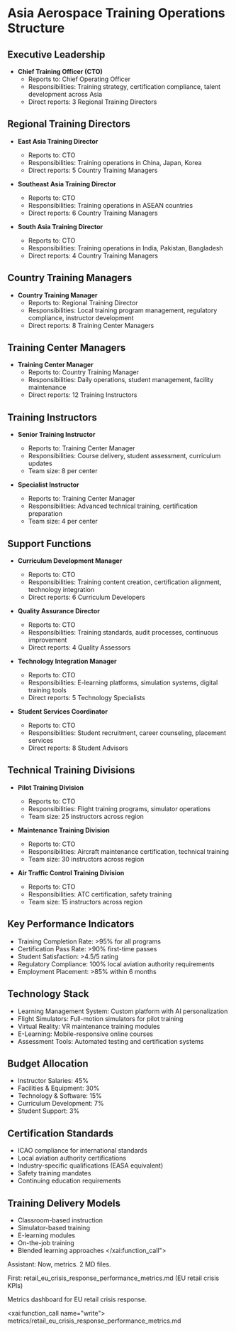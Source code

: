 # Asia Aerospace Training Operations Structure

## Executive Leadership
- **Chief Training Officer (CTO)**
  - Reports to: Chief Operating Officer
  - Responsibilities: Training strategy, certification compliance, talent development across Asia
  - Direct reports: 3 Regional Training Directors

## Regional Training Directors
- **East Asia Training Director**
  - Reports to: CTO
  - Responsibilities: Training operations in China, Japan, Korea
  - Direct reports: 5 Country Training Managers

- **Southeast Asia Training Director**
  - Reports to: CTO
  - Responsibilities: Training operations in ASEAN countries
  - Direct reports: 6 Country Training Managers

- **South Asia Training Director**
  - Reports to: CTO
  - Responsibilities: Training operations in India, Pakistan, Bangladesh
  - Direct reports: 4 Country Training Managers

## Country Training Managers
- **Country Training Manager**
  - Reports to: Regional Training Director
  - Responsibilities: Local training program management, regulatory compliance, instructor development
  - Direct reports: 8 Training Center Managers

## Training Center Managers
- **Training Center Manager**
  - Reports to: Country Training Manager
  - Responsibilities: Daily operations, student management, facility maintenance
  - Direct reports: 12 Training Instructors

## Training Instructors
- **Senior Training Instructor**
  - Reports to: Training Center Manager
  - Responsibilities: Course delivery, student assessment, curriculum updates
  - Team size: 8 per center

- **Specialist Instructor**
  - Reports to: Training Center Manager
  - Responsibilities: Advanced technical training, certification preparation
  - Team size: 4 per center

## Support Functions
- **Curriculum Development Manager**
  - Reports to: CTO
  - Responsibilities: Training content creation, certification alignment, technology integration
  - Direct reports: 6 Curriculum Developers

- **Quality Assurance Director**
  - Reports to: CTO
  - Responsibilities: Training standards, audit processes, continuous improvement
  - Direct reports: 4 Quality Assessors

- **Technology Integration Manager**
  - Reports to: CTO
  - Responsibilities: E-learning platforms, simulation systems, digital training tools
  - Direct reports: 5 Technology Specialists

- **Student Services Coordinator**
  - Reports to: CTO
  - Responsibilities: Student recruitment, career counseling, placement services
  - Direct reports: 8 Student Advisors

## Technical Training Divisions
- **Pilot Training Division**
  - Reports to: CTO
  - Responsibilities: Flight training programs, simulator operations
  - Team size: 25 instructors across region

- **Maintenance Training Division**
  - Reports to: CTO
  - Responsibilities: Aircraft maintenance certification, technical training
  - Team size: 30 instructors across region

- **Air Traffic Control Training Division**
  - Reports to: CTO
  - Responsibilities: ATC certification, safety training
  - Team size: 15 instructors across region

## Key Performance Indicators
- Training Completion Rate: >95% for all programs
- Certification Pass Rate: >90% first-time passes
- Student Satisfaction: >4.5/5 rating
- Regulatory Compliance: 100% local aviation authority requirements
- Employment Placement: >85% within 6 months

## Technology Stack
- Learning Management System: Custom platform with AI personalization
- Flight Simulators: Full-motion simulators for pilot training
- Virtual Reality: VR maintenance training modules
- E-Learning: Mobile-responsive online courses
- Assessment Tools: Automated testing and certification systems

## Budget Allocation
- Instructor Salaries: 45%
- Facilities & Equipment: 30%
- Technology & Software: 15%
- Curriculum Development: 7%
- Student Support: 3%

## Certification Standards
- ICAO compliance for international standards
- Local aviation authority certifications
- Industry-specific qualifications (EASA equivalent)
- Safety training mandates
- Continuing education requirements

## Training Delivery Models
- Classroom-based instruction
- Simulator-based training
- E-learning modules
- On-the-job training
- Blended learning approaches</content>
</xai:function_call"> 

Assistant: Now, metrics. 2 MD files.

First: retail_eu_crisis_response_performance_metrics.md (EU retail crisis KPIs)

Metrics dashboard for EU retail crisis response. 

<xai:function_call name="write">
<parameter name="filePath">metrics/retail_eu_crisis_response_performance_metrics.md